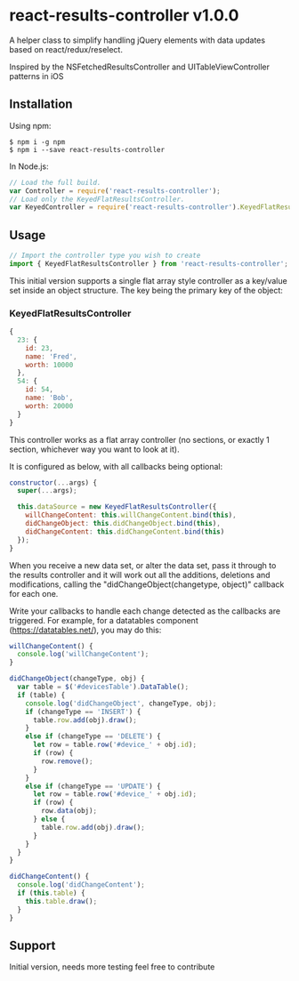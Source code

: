 # react-results-controller v1.0.0

A helper class to simplify handling jQuery elements with data updates based on react/redux/reselect.

Inspired by the NSFetchedResultsController and UITableViewController patterns in iOS

## Installation

Using npm:
```shell
$ npm i -g npm
$ npm i --save react-results-controller
```

In Node.js:
```js
// Load the full build.
var Controller = require('react-results-controller');
// Load only the KeyedFlatResultsController.
var KeyedController = require('react-results-controller').KeyedFlatResultsController;
```

## Usage
```js
// Import the controller type you wish to create
import { KeyedFlatResultsController } from 'react-results-controller';
```

This initial version supports a single flat array style controller as a key/value set inside an object structure. The key being the primary key of the object:

### KeyedFlatResultsController

```js
{
  23: {
    id: 23,
    name: 'Fred',
    worth: 10000
  },
  54: {
    id: 54,
    name: 'Bob',
    worth: 20000
  }
}
```

This controller works as a flat array controller (no sections, or exactly 1 section, whichever way you want to look at it).

It is configured as below, with all callbacks being optional:

```js
constructor(...args) {
  super(...args);

  this.dataSource = new KeyedFlatResultsController({
    willChangeContent: this.willChangeContent.bind(this),
    didChangeObject: this.didChangeObject.bind(this),
    didChangeContent: this.didChangeContent.bind(this)
  });
}
```

When you receive a new data set, or alter the data set, pass it through to the results controller and it will work out all the additions, deletions and modifications, calling the "didChangeObject(changetype, object)" callback for each one.

Write your callbacks to handle each change detected as the callbacks are triggered. For example, for a datatables component (https://datatables.net/), you may do this:

```js
willChangeContent() {
  console.log('willChangeContent');
}
```

```js
didChangeObject(changeType, obj) {
  var table = $('#devicesTable').DataTable();
  if (table) {
    console.log('didChangeObject', changeType, obj);
    if (changeType == 'INSERT') {
      table.row.add(obj).draw();
    }
    else if (changeType == 'DELETE') {
      let row = table.row('#device_' + obj.id);
      if (row) {
        row.remove();
      }
    }
    else if (changeType == 'UPDATE') {
      let row = table.row('#device_' + obj.id);
      if (row) {
        row.data(obj);
      } else {
        table.row.add(obj).draw();
      }
    }
  }
}
```

```js
didChangeContent() {
  console.log('didChangeContent');
  if (this.table) {
    this.table.draw();
  }
}
```


## Support

Initial version, needs more testing feel free to contribute
